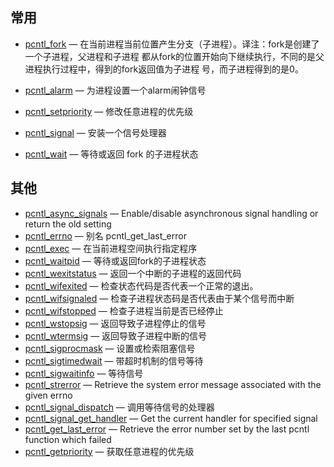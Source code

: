 ## 常用

- [pcntl_fork](https://www.php.net/manual/zh/function.pcntl-fork.php) — 在当前进程当前位置产生分支（子进程）。译注：fork是创建了一个子进程，父进程和子进程 都从fork的位置开始向下继续执行，不同的是父进程执行过程中，得到的fork返回值为子进程 号，而子进程得到的是0。

- [pcntl_alarm](https://www.php.net/manual/zh/function.pcntl-alarm.php) — 为进程设置一个alarm闹钟信号

- [pcntl_setpriority](https://www.php.net/manual/zh/function.pcntl-setpriority.php) — 修改任意进程的优先级

- [pcntl_signal](https://www.php.net/manual/zh/function.pcntl-signal.php) — 安装一个信号处理器

- [pcntl_wait](https://www.php.net/manual/zh/function.pcntl-wait.php) — 等待或返回 fork 的子进程状态

  

## 其他

- [pcntl_async_signals](https://www.php.net/manual/zh/function.pcntl-async-signals.php) — Enable/disable asynchronous signal handling or return the old setting
- [pcntl_errno](https://www.php.net/manual/zh/function.pcntl-errno.php) — 别名 pcntl_get_last_error
- [pcntl_exec](https://www.php.net/manual/zh/function.pcntl-exec.php) — 在当前进程空间执行指定程序
- [pcntl_waitpid](https://www.php.net/manual/zh/function.pcntl-waitpid.php) — 等待或返回fork的子进程状态
- [pcntl_wexitstatus](https://www.php.net/manual/zh/function.pcntl-wexitstatus.php) — 返回一个中断的子进程的返回代码
- [pcntl_wifexited](https://www.php.net/manual/zh/function.pcntl-wifexited.php) — 检查状态代码是否代表一个正常的退出。
- [pcntl_wifsignaled](https://www.php.net/manual/zh/function.pcntl-wifsignaled.php) — 检查子进程状态码是否代表由于某个信号而中断
- [pcntl_wifstopped](https://www.php.net/manual/zh/function.pcntl-wifstopped.php) — 检查子进程当前是否已经停止
- [pcntl_wstopsig](https://www.php.net/manual/zh/function.pcntl-wstopsig.php) — 返回导致子进程停止的信号
- [pcntl_wtermsig](https://www.php.net/manual/zh/function.pcntl-wtermsig.php) — 返回导致子进程中断的信号
- [pcntl_sigprocmask](https://www.php.net/manual/zh/function.pcntl-sigprocmask.php) — 设置或检索阻塞信号
- [pcntl_sigtimedwait](https://www.php.net/manual/zh/function.pcntl-sigtimedwait.php) — 带超时机制的信号等待
- [pcntl_sigwaitinfo](https://www.php.net/manual/zh/function.pcntl-sigwaitinfo.php) — 等待信号
- [pcntl_strerror](https://www.php.net/manual/zh/function.pcntl-strerror.php) — Retrieve the system error message associated with the given errno
- [pcntl_signal_dispatch](https://www.php.net/manual/zh/function.pcntl-signal-dispatch.php) — 调用等待信号的处理器
- [pcntl_signal_get_handler](https://www.php.net/manual/zh/function.pcntl-signal-get-handler.php) — Get the current handler for specified signal
- [pcntl_get_last_error](https://www.php.net/manual/zh/function.pcntl-get-last-error.php) — Retrieve the error number set by the last pcntl function which failed
- [pcntl_getpriority](https://www.php.net/manual/zh/function.pcntl-getpriority.php) — 获取任意进程的优先级